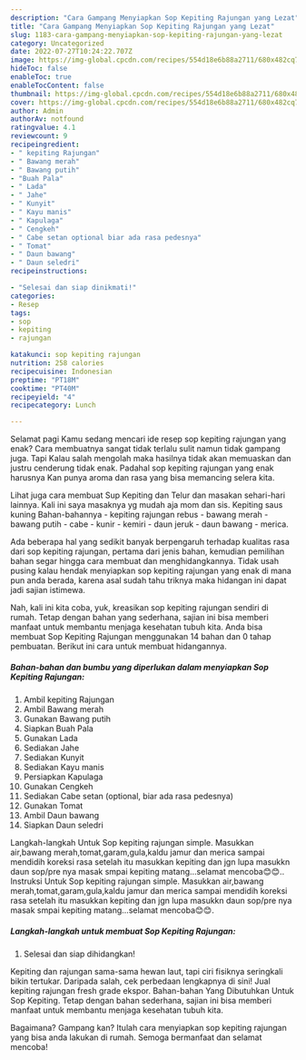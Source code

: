 ```yaml
---
description: "Cara Gampang Menyiapkan Sop Kepiting Rajungan yang Lezat"
title: "Cara Gampang Menyiapkan Sop Kepiting Rajungan yang Lezat"
slug: 1183-cara-gampang-menyiapkan-sop-kepiting-rajungan-yang-lezat
category: Uncategorized
date: 2022-07-27T10:24:22.707Z
image: https://img-global.cpcdn.com/recipes/554d18e6b88a2711/680x482cq70/sop-kepiting-rajungan-foto-resep-utama.jpg
hideToc: false
enableToc: true
enableTocContent: false
thumbnail: https://img-global.cpcdn.com/recipes/554d18e6b88a2711/680x482cq70/sop-kepiting-rajungan-foto-resep-utama.jpg
cover: https://img-global.cpcdn.com/recipes/554d18e6b88a2711/680x482cq70/sop-kepiting-rajungan-foto-resep-utama.jpg
author: Admin
authorAv: notfound
ratingvalue: 4.1
reviewcount: 9
recipeingredient:
- " kepiting Rajungan"
- " Bawang merah"
- " Bawang putih"
- "Buah Pala"
- " Lada"
- " Jahe"
- " Kunyit"
- " Kayu manis"
- " Kapulaga"
- " Cengkeh"
- " Cabe setan optional biar ada rasa pedesnya"
- " Tomat"
- " Daun bawang"
- " Daun seledri"
recipeinstructions:

- "Selesai dan siap dinikmati!"
categories:
- Resep
tags:
- sop
- kepiting
- rajungan

katakunci: sop kepiting rajungan 
nutrition: 258 calories
recipecuisine: Indonesian
preptime: "PT18M"
cooktime: "PT40M"
recipeyield: "4"
recipecategory: Lunch

---
```



Selamat pagi Kamu sedang mencari ide resep sop kepiting rajungan yang enak? Cara membuatnya sangat tidak terlalu sulit namun tidak gampang juga. Tapi Kalau salah mengolah maka hasilnya tidak akan memuaskan dan justru cenderung tidak enak. Padahal sop kepiting rajungan yang enak harusnya Kan punya aroma dan rasa yang bisa memancing selera kita.


Lihat juga cara membuat Sup Kepiting dan Telur dan masakan sehari-hari lainnya. Kali ini saya masaknya yg mudah aja mom dan sis. Kepiting saus kuning Bahan-bahannya - kepiting rajungan rebus - bawang merah - bawang putih - cabe - kunir - kemiri - daun jeruk - daun bawang - merica.

Ada beberapa hal yang sedikit banyak berpengaruh terhadap kualitas rasa dari sop kepiting rajungan, pertama dari jenis bahan, kemudian pemilihan bahan segar hingga cara membuat dan menghidangkannya. Tidak usah pusing kalau hendak menyiapkan sop kepiting rajungan yang enak di mana pun anda berada, karena asal sudah tahu triknya maka hidangan ini dapat jadi sajian istimewa.


Nah, kali ini kita coba, yuk, kreasikan sop kepiting rajungan sendiri di rumah. Tetap dengan bahan yang sederhana, sajian ini bisa memberi manfaat untuk membantu menjaga kesehatan tubuh kita. Anda bisa membuat Sop Kepiting Rajungan menggunakan 14 bahan dan 0 tahap pembuatan. Berikut ini cara untuk membuat hidangannya.

<!--inarticleads1-->

##### Bahan-bahan dan bumbu yang diperlukan dalam menyiapkan Sop Kepiting Rajungan:

1. Ambil  kepiting Rajungan
1. Ambil  Bawang merah
1. Gunakan  Bawang putih
1. Siapkan Buah Pala
1. Gunakan  Lada
1. Sediakan  Jahe
1. Sediakan  Kunyit
1. Sediakan  Kayu manis
1. Persiapkan  Kapulaga
1. Gunakan  Cengkeh
1. Sediakan  Cabe setan (optional, biar ada rasa pedesnya)
1. Gunakan  Tomat
1. Ambil  Daun bawang
1. Siapkan  Daun seledri


Langkah-langkah Untuk Sop kepiting rajungan simple. Masukkan air,bawang merah,tomat,garam,gula,kaldu jamur dan merica sampai mendidih koreksi rasa setelah itu masukkan kepiting dan jgn lupa masukkn daun sop/pre nya masak smpai kepiting matang…selamat mencoba😊😊.. Instruksi Untuk Sop kepiting rajungan simple. Masukkan air,bawang merah,tomat,garam,gula,kaldu jamur dan merica sampai mendidih koreksi rasa setelah itu masukkan kepiting dan jgn lupa masukkn daun sop/pre nya masak smpai kepiting matang…selamat mencoba😊😊. 

<!--inarticleads2-->

##### Langkah-langkah untuk membuat Sop Kepiting Rajungan:


1. Selesai dan siap dihidangkan!

Kepiting dan rajungan sama-sama hewan laut, tapi ciri fisiknya seringkali bikin tertukar. Daripada salah, cek perbedaan lengkapnya di sini! Jual kepiting rajungan fresh grade ekspor. Bahan-bahan Yang Dibutuhkan Untuk Sop Kepiting. Tetap dengan bahan sederhana, sajian ini bisa memberi manfaat untuk membantu menjaga kesehatan tubuh kita. 

Bagaimana? Gampang kan? Itulah cara menyiapkan sop kepiting rajungan yang bisa anda lakukan di rumah. Semoga bermanfaat dan selamat mencoba!
